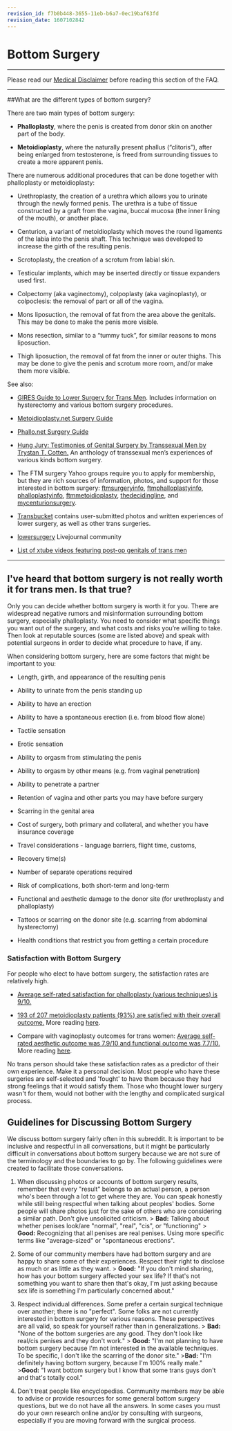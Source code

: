 ```yaml
---
revision_id: f7b0b448-3655-11eb-b6a7-0ec19baf63fd
revision_date: 1607102842
---
```


# Bottom Surgery

***
Please read our [Medical Disclaimer](http://www.reddit.com/r/ftm/wiki/index#wiki_medical_disclaimer) before reading this section of the FAQ.

***
##What are the different types of bottom surgery?

There are two main types of bottom surgery:

* **Phalloplasty**, where the penis is created from donor skin on another part of the body.

* **Metoidioplasty**, where the naturally present phallus (“clitoris”), after being enlarged from testosterone, is freed from surrounding tissues to create a more apparent penis.
 
There are numerous additional procedures that can be done together with phalloplasty or metoidioplasty:

* Urethroplasty, the creation of a urethra which allows you to urinate through the newly formed penis. The urethra is a tube of tissue constructed by a graft from the vagina, buccal mucosa (the inner lining of the mouth), or another place.

* Centurion, a variant of metoidioplasty which moves the round ligaments of the labia into the penis shaft. This technique was developed to increase the girth of the resulting penis.

* Scrotoplasty, the creation of a scrotum from labial skin.

* Testicular implants, which may be inserted directly or tissue expanders used first.

* Colpectomy (aka vaginectomy), colpoplasty (aka vaginoplasty), or colpoclesis: the removal of part or all of the vagina.

* Mons liposuction, the removal of fat from the area above the genitals. This may be done to make the penis more visible.

* Mons resection, similar to a “tummy tuck”, for similar reasons to mons liposuction.

* Thigh liposuction, the removal of fat from the inner or outer thighs. This may be done to give the penis and scrotum more room, and/or make them more visible.

See also: 

* [GIRES Guide to Lower Surgery for Trans Men](https://www.gires.org.uk/wp-content/uploads/2014/08/lower-surgery.pdf). Includes information on hysterectomy and various bottom surgery procedures. 

* [Metoidioplasty.net Surgery Guide](http://www.metoidioplasty.net/)

* [Phallo.net Surgery Guide](http://www.phallo.net/)

* [Hung Jury: Testimonies of Genital Surgery by Transsexual Men by Trystan T. Cotten.](http://www.amazon.com/Hung-Jury-Testimonies-Genital-Transsexual/dp/0615692354/ref=cm_rdp_product) An anthology of transsexual men’s experiences of various kinds bottom surgery.

* The FTM surgery Yahoo groups require you to apply for membership, but they are rich sources of information, photos, and support for those interested in bottom surgery:  [ftmsurgeryinfo](https://groups.yahoo.com/neo/groups/ftmsurgeryinfo/info), [ftmphalloplastyinfo](https://groups.yahoo.com/neo/groups/ftmphalloplastyinfo/info), [phalloplastyinfo](https://groups.yahoo.com/neo/groups/phalloplastyinfo/info), [ftmmetoidioplasty](https://groups.yahoo.com/neo/groups/ftmmetoidioplasty/info), [thedecidingline](https://groups.yahoo.com/neo/groups/thedecidingline/info), and [mycenturionsurgery](https://groups.yahoo.com/neo/groups/mycenturionsurgery/info).

* [Transbucket](https://transbucket.com) contains user-submitted photos and written experiences of lower surgery, as well as other trans surgeries.

* [lowersurgery](http://lowersurgery.livejournal.com) Livejournal community

* [List of xtube videos featuring post-op genitals of trans men](http://transexualidadftm.blogspot.com/2013/09/recopilacion-de-videos-de.html)

***
## I've heard that bottom surgery is not really worth it for trans men. Is that true?

Only you can decide whether bottom surgery is worth it for you. There are widespread negative rumors and misinformation surrounding bottom surgery, especially phalloplasty. You need to consider what specific things you want out of the surgery, and what costs and risks you’re willing to take. Then look at reputable sources (some are listed above) and speak with potential surgeons in order to decide what procedure to have, if any.

When considering bottom surgery, here are some factors that might be important to you:

* Length, girth, and appearance of the resulting penis

* Ability to urinate from the penis standing up

* Ability to have an erection

* Ability to have a spontaneous erection (i.e. from blood flow alone)

* Tactile sensation

* Erotic sensation

* Ability to orgasm from stimulating the penis

* Ability to orgasm by other means (e.g. from vaginal penetration)

* Ability to penetrate a partner

* Retention of vagina and other parts you may have before surgery

* Scarring in the genital area

* Cost of surgery, both primary and collateral, and whether you have insurance coverage

* Travel considerations - language barriers, flight time, customs,

* Recovery time(s)

* Number of separate operations required

* Risk of complications, both short-term and long-term

* Functional and aesthetic damage to the donor site (for urethroplasty and phalloplasty)

* Tattoos or scarring on the donor site (e.g. scarring from abdominal hysterectomy) 

* Health conditions that restrict you from getting a certain procedure

### Satisfaction with Bottom Surgery

For people who elect to have bottom surgery, the satisfaction rates are relatively high. 

* [Average self-rated satisfaction for phalloplasty (various techniques) is 9/10.](http://www.amepc.org/tau/article/view/3748/4674)

* [193 of 207 metoidioplasty patients (93%) are satisfied with their overall outcome.](http://www.ncbi.nlm.nih.gov/pubmed/23444841) More reading [here](http://www.femaletomale.org/female-to-male-surgery/metoidioplasty/#results).

* Compare with vaginoplasty outcomes for trans women: [Average self-rated aesthetic outcome was 7.9/10 and functional outcome was 7.7/10.](http://www.ncbi.nlm.nih.gov/pubmed/25817066) More reading [here](http://www-ncbi-nlm-nih-gov.myaccess.library.utoronto.ca/pubmed/25817066).

No trans person should take these satisfaction rates as a predictor of their own experience. Make it a personal decision. Most people who have these surgeries are self-selected and 'fought' to have them because they had strong feelings that it would satisfy them. Those who thought lower surgery wasn't for them, would not bother with the lengthy and complicated surgical process. 


## Guidelines for Discussing Bottom Surgery

We discuss bottom surgery fairly often in this subreddit. It is important to be inclusive and respectful in all conversations, but it might be particularly difficult in conversations about bottom surgery because we are not sure of the terminology and the boundaries to go by. The following guidelines were created to facilitate those conversations.

1. When discussing photos or accounts of bottom surgery results, remember that every "result" belongs to an actual person, a person who's been through a lot to get where they are. You can speak honestly while still being respectful when talking about peoples' bodies. Some people will share photos just for the sake of others who are considering a similar path. Don't give unsolicited criticism.
&gt; **Bad:** Talking about whether penises look/are "normal", "real", "cis", or "functioning"
&gt; **Good:** Recognizing that all penises are real penises. Using more specific terms like "average-sized" or "spontaneous erections".

2. Some of our community members have had bottom surgery and are happy to share some of their experiences. Respect their right to disclose as much or as little as they want. 
&gt; **Good:** "If you don't mind sharing, how has your bottom surgery affected your sex life? If that's not something you want to share then that's okay, I'm just asking because sex life is something I'm particularly concerned about."

3. Respect individual differences. Some prefer a certain surgical technique over another; there is no "perfect". Some folks are not currently interested in bottom surgery for various reasons. These perspectives are all valid, so speak for yourself rather than in generalizations.
&gt; **Bad:** "None of the bottom surgeries are any good. They don't look like real/cis penises and they don't work."
&gt; **Good:** "I'm not planning to have bottom surgery because I'm not interested in the available techniques. To be specific, I don't like the scarring of the donor site."
&gt;**Bad:** "I'm definitely having bottom surgery, because I'm 100% really male."
&gt;**Good:** "I want bottom surgery but I know that some trans guys don't and that's totally cool."

4. Don't treat people like encyclopedias. Community members may be able to advise or provide resources for some general bottom surgery questions, but we do not have all the answers. In some cases you must do your own research online and/or by consulting with surgeons, especially if you are moving forward with the surgical process.